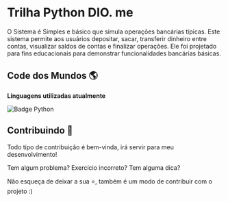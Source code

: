 # Trilha Python DIO. me

O Sistema é Simples e básico que simula operações bancárias típicas. 
Este sistema permite aos usuários depositar, sacar, transferir dinheiro entre contas, visualizar saldos de contas e finalizar operações. 
Ele foi projetado para fins educacionais para demonstrar funcionalidades bancárias básicas.

## Code dos Mundos 🌎

**Linguagens utilizadas atualmente**

<img src="https://img.shields.io/badge/-Python-3776AB?logo=python&style=for-the-badge&logoColor=white" alt="Badge Python" />

## Contribuindo 🤝

Todo tipo de contribuição é bem-vinda, irá servir para meu desenvolvimento!

Tem algum problema? Exercício incorreto? Tem alguma dica? 

Não esqueça de deixar a sua ⭐, também é um modo de contribuir com o projeto :)


